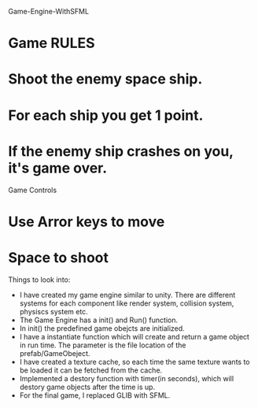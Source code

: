 Game-Engine-WithSFML


# Game RULES #

# Shoot the enemy space ship.                                   ##
# For each ship you get 1 point.                                ##
# If the enemy ship crashes on you, it's game over.             ##


Game Controls	

# Use Arror keys to move                           	 
# Space to shoot		                         




Things to look into:


* I have created my game engine similar to unity. There are different systems for each 
  component like render system, collision system, physiscs system etc. 
* The Game Engine has a init() and Run() function.
* In init() the predefined game obejcts are initialized.
* I have a instantiate function which will create and return a game object in run time. 
  The parameter is the file location of the prefab/GameObeject. 
* I have created a texture cache, so each time the same texture wants to be loaded it can 
  be fetched from the cache.
* Implemented a destory function with timer(in seconds), which will destory game objects
  after the time is up.
* For the final game, I replaced GLIB with SFML.
 
